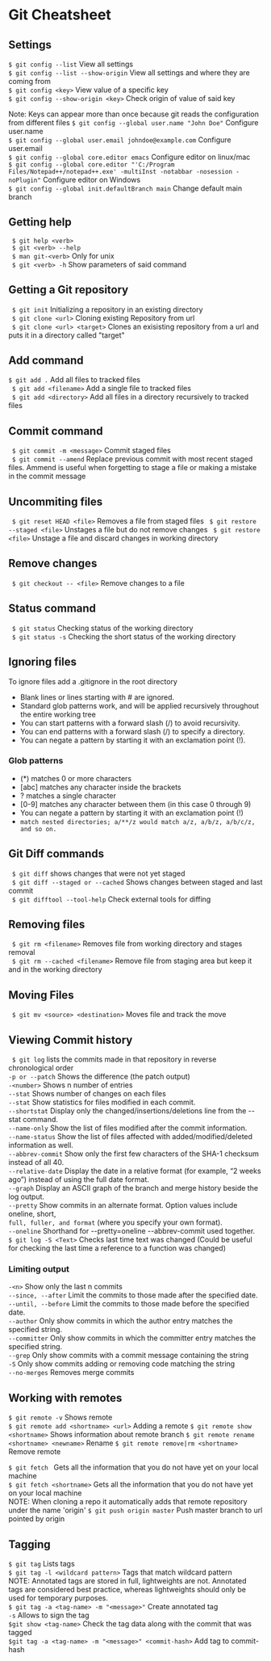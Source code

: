 # Git Cheatsheet

## Settings
```$ git config --list``` View all settings  
```$ git config --list --show-origin``` View all settings and where they are coming from  
```$ git config <key>``` View value of a specific key  
```$ git config --show-origin <key>``` Check origin of value of said key

Note: Keys can appear more than once because git reads the configuration from different files
```$ git config --global user.name "John Doe"``` Configure user.name  
```$ git config --global user.email johndoe@example.com``` Configure user.email  
```$ git config --global core.editor emacs``` Configure editor on linux/mac  
```$ git config --global core.editor "'C:/Program Files/Notepad++/notepad++.exe' -multiInst -notabbar -nosession -noPlugin"``` Configure editor on Windows  
```$ git config --global init.defaultBranch main``` Change default main branch  

## Getting help
``` $ git help <verb>```  
``` $ git <verb> --help```  
``` $ man git-<verb>``` Only for unix  
``` $ git <verb> -h``` Show parameters of said command  

## Getting a Git repository
``` $ git init``` Initializing a repository in an existing directory  
``` $ git clone <url>``` Cloning existing Repository from url  
``` $ git clone <url> <target>``` Clones an exisisting repository from a url and puts it in a directory called "target"  

## Add command
``` $ git add . ``` Add all files to tracked files  
``` $ git add <filename>``` Add a single file to tracked files  
``` $ git add <directory>``` Add all files in a directory recursively to tracked files  

## Commit command
``` $ git commit -m <message>``` Commit staged files  
``` $ git commit --amend``` Replace previous commit with most recent staged files. Ammend is useful when forgetting to stage a file or making a mistake in the commit message  
## Uncommiting files
``` $ git reset HEAD <file>``` Removes a file from staged files
``` $ git restore --staged <file>``` Unstages a file but do not remove changes
``` $ git restore <file>``` Unstage a file and discard changes in working directory

## Remove changes
``` $ git checkout -- <file>``` Remove changes to a file

## Status command
``` $ git status``` Checking status of the working directory  
``` $ git status -s``` Checking the short status of the working directory  

## Ignoring files
To ignore files add a .gitignore in the root directory
* Blank lines or lines starting with # are ignored.
* Standard glob patterns work, and will be applied recursively throughout the entire working tree
* You can start patterns with a forward slash (/) to avoid recursivity.
* You can end patterns with a forward slash (/) to specify a directory.
* You can negate a pattern by starting it with an exclamation point (!).

### Glob patterns
* (\*) matches 0 or more characters
* \[abc\] matches any character inside the brackets
* ? matches a single character
* [0-9] matches any character between them (in this case 0 through 9)
* You can negate a pattern by starting it with an exclamation point (!)
* ```match nested directories; a/**/z would match a/z, a/b/z, a/b/c/z, and so on. ```

## Git Diff commands
``` $ git diff``` shows changes that were not yet staged  
``` $ git diff --staged or --cached``` Shows changes between staged and last commit  
``` $ git difftool --tool-help``` Check external tools for diffing  

## Removing files
``` $ git rm <filename>``` Removes file from working directory and stages removal  
``` $ git rm --cached <filename>``` Remove file from staging area but keep it and in the working directory  

## Moving Files
``` $ git mv <source> <destination>``` Moves file and track the move

## Viewing Commit history
``` $ git log``` lists the commits made in that repository in reverse chronological order  
```-p or --patch``` Shows the difference (the patch output)  
```-<number>``` Shows n number of entries  
```--stat``` Shows number of changes on each files  
```--stat``` Show statistics for files modified in each commit.  
```--shortstat``` Display only the changed/insertions/deletions line from the --stat command.  
```--name-only``` Show the list of files modified after the commit information.  
```--name-status``` Show the list of files affected with added/modified/deleted information as well.  
```--abbrev-commit``` Show only the first few characters of the SHA-1 checksum instead of all 40.  
```--relative-date``` Display the date in a relative format (for example, “2 weeks ago”) instead of using the full date format.  
```--graph``` Display an ASCII graph of the branch and merge history beside the log output.  
```--pretty``` Show commits in an alternate format. Option values include oneline, short,  
```full, fuller, and format``` (where you specify your own format).  
```--oneline``` Shorthand for --pretty=oneline --abbrev-commit used together.  
```$ git log -S <Text>``` Checks last time text was changed (Could be useful for checking the last time a reference to a function was changed)  

### Limiting output
```-<n>``` Show only the last n commits  
```--since, --after``` Limit the commits to those made after the specified date.  
```--until, --before``` Limit the commits to those made before the specified date.  
```--author``` Only show commits in which the author entry matches the
specified string.  
```--committer``` Only show commits in which the committer entry matches the
specified string.  
```--grep``` Only show commits with a commit message containing the string  
```-S``` Only show commits adding or removing code matching the string  
```--no-merges``` Removes merge commits

## Working with remotes
```$ git remote -v``` Shows remote    
```$ git remote add <shortname> <url>``` Adding a remote
```$ git remote show <shortname>``` Shows information about remote branch
```$ git remote rename <shortname> <newname>``` Rename
```$ git remote remove|rm <shortname>``` Remove remote

```$ git fetch ``` Gets all the information that you do not have yet on your local machine  
```$ git fetch <shortname>``` Gets all the information that you do not have yet on your local machine  
NOTE: When cloning a repo it automatically adds that remote repository under the name 'origin'
```$ git push origin master``` Push master branch to url pointed by origin

## Tagging
```$ git tag``` Lists tags  
```$ git tag -l <wildcard pattern>``` Tags that match wildcard pattern  
NOTE: Annotated tags are stored in full, lightweights are not.
Annotated tags are considered best practice, whereas lightweights should only be used for temporary purposes.  
```$ git tag -a <tag-name> -m "<message>"``` Create annotated tag  
```-s``` Allows to sign the tag  
```$git show <tag-name>``` Check the tag data along with the commit that was tagged  
```$git tag -a <tag-name> -m "<message>" <commit-hash>``` Add tag to commit-hash  
